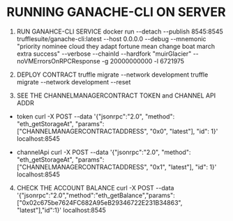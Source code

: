 # RUNNING GANACHE-CLI ON SERVER
1. RUN GANAHCE-CLI SERVICE
docker run --detach --publish 8545:8545 trufflesuite/ganache-cli:latest --host 0.0.0.0 --debug --mnemonic "priority nominee cloud they adapt fortune mean change boat march extra success" --verbose --chainId --hardfork "muirGlacier" --noVMErrorsOnRPCResponse -g 20000000000 -l 6721975

2. DEPLOY CONTRACT
truffle migrate --network development
truffle migrate --network development --reset

3. SEE THE CHANNELMANAGERCONTRACT TOKEN and CHANNEL API ADDR
- token
curl -X POST --data '{"jsonrpc":"2.0", "method": "eth_getStorageAt", "params": ["CHANNELMANAGERCONTRACTADDRESS", "0x0", "latest"], "id": 1}' localhost:8545

- channelApi
curl -X POST --data '{"jsonrpc":"2.0", "method": "eth_getStorageAt", "params": ["CHANNELMANAGERCONTRACTADDRESS", "0x1", "latest"], "id": 1}' localhost:8545

4. CHECK THE ACCOUNT BALANCE
curl -X POST --data '{"jsonrpc":"2.0","method":"eth_getBalance","params":["0x02c675be7624FC682A95eB29346722E231B34863", "latest"],"id":1}' localhost:8545